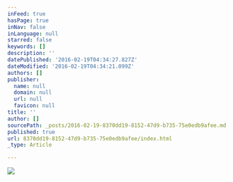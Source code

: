 ```yaml
---
inFeed: true
hasPage: true
inNav: false
inLanguage: null
starred: false
keywords: []
description: ''
datePublished: '2016-02-19T04:34:27.827Z'
dateModified: '2016-02-19T04:34:21.099Z'
authors: []
publisher:
  name: null
  domain: null
  url: null
  favicon: null
title: ''
author: []
sourcePath: _posts/2016-02-19-8370dd19-8152-47d9-b735-75e0edb9afee.md
published: true
url: 8370dd19-8152-47d9-b735-75e0edb9afee/index.html
_type: Article

---
```

![](https://the-grid-user-content.s3-us-west-2.amazonaws.com/5b7d60e3-3075-4f7f-85d9-641b7a700603.jpg)